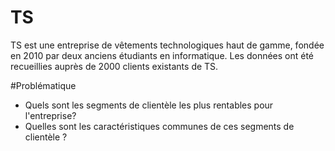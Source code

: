 # TS 

TS est une entreprise de vêtements technologiques haut de gamme, fondée en 2010 par deux anciens étudiants en informatique.
Les données ont été recueillies auprès de 2000 clients existants de TS.

#Problématique 

- Quels sont les segments de clientèle les plus rentables pour l'entreprise?
- Quelles sont les caractéristiques communes de ces segments de clientèle ?

